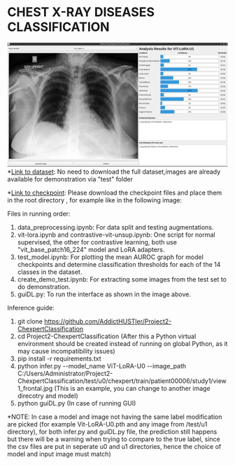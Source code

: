 # CHEST X-RAY DISEASES CLASSIFICATION
![alt text](guiDemonstration.png)
*[Link to dataset](https://www.kaggle.com/datasets/ashery/chexpert): No need to download the full dataset,images are already available for demonstration via "test" folder

*[Link to checkpoint](https://drive.google.com/drive/folders/19QHupl7XllVxH3yes509_t9xFEXke6mN?usp=sharing): Please download the checkpoint files and place them in the root directory , for example like in the following image:

Files in running order:
1. data_preprocessing.ipynb: For data split and testing augmentations.
2. vit-lora.ipynb and contrastive-vit-unsup.ipynb: One script for normal supervised, the other for contrastive learning, both use "vit_base_patch16_224" model and LoRA adapters.
3. test_model.ipynb: For plotting the mean AUROC graph for model checkpoints and determine classification thresholds for each of the 14 classes in the dataset.
4. create_demo_test.ipynb: For extracting some images from the test set to do demonstration.
5. guiDL.py: To run the interface as shown in the image above.

Inference guide:
1. git clone https://github.com/AddictHUSTler/Project2-ChexpertClassification
2. cd Project2-ChexpertClassification (After this a Python virtual environment should be created instead of running on global Python, as it may cause incompatibility issues)
3. pip install -r requirements.txt
4. python infer.py --model_name ViT-LoRA-U0 --image_path C:/Users/Administrator/Project2-ChexpertClassification/test/u0/chexpert/train/patient00006/study1/view1_frontal.jpg (This is an example, you can change to another image direcotry and model)
5. python guiDL.py (In case of running GUI)

*NOTE: In case a model and image not having the same label modification are picked (for example Vit-LoRA-U0.pth and any image from /test/u1 directory), for both infer.py and guiDL.py file, the prediction still happens but there will be a warning when trying to compare to the true label, since the csv files are put in seperate u0 and u1 directories, hence the choice of model and input image must match) 


